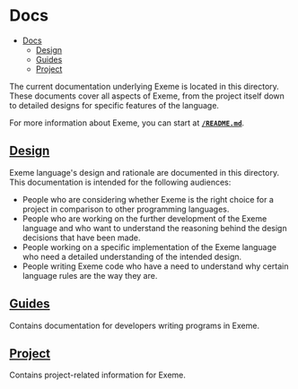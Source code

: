 <!-- Part of the Exeme language project, under the MIT license. See '/LICENSE' for license information. SPDX-License-Identifier: MIT License. -->

# Docs

- [Docs](#docs)
  - [Design](#design)
  - [Guides](#guides)
  - [Project](#project)

The current documentation underlying Exeme is located in this directory. These documents cover all aspects of Exeme, from the project itself down to detailed designs for specific features of the language.

For more information about Exeme, you can start at [**`/README.md`**](../README.md).

## [Design](design/README.md) 

Exeme language's design and rationale are documented in this directory. This documentation is intended for the following audiences:

* People who are considering whether Exeme is the right choice for a project in comparison to other programming languages.
* People who are working on the further development of the Exeme language and who want to understand the reasoning behind the design decisions that have been made.
* People working on a specific implementation of the Exeme language who need a detailed understanding of the intended design.
* People writing Exeme code who have a need to understand why certain language rules are the way they are.

## [Guides](guides/README.md) 

Contains documentation for developers writing programs in Exeme.

## [Project](project/README.md)

Contains project-related information for Exeme.